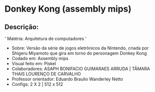 # Donkey Kong (assembly mips)
## Descrição:
' Matéria: Arquitetura de computadores '
- Sobre: Versão da série de jogos eletrônicos da Nintendo, criada por Shigeru Miyamoto que gira em torno do personagem Donkey Kong
- Codado em: Assembly mips
- Visual feito em: Piskel
- Colaboradores: ASAPH BONIFACIO GUIMARAES ARRUDA | TÂMARA THAIS LOURENÇO DE CARVALHO
- Professor orientador: Eduardo Braulio Wanderley Netto 
- Configs: 2 X 2 | 512 x 512

